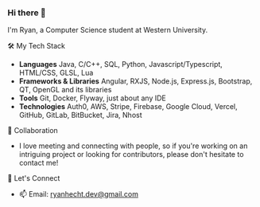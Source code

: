 ### Hi there 👋


I'm Ryan, a Computer Science student at Western University.

🛠️ My Tech Stack
- **Languages** Java, C/C++, SQL, Python, Javascript/Typescript, HTML/CSS, GLSL, Lua
- **Frameworks & Libraries** Angular, RXJS, Node.js, Express.js, Bootstrap, QT, OpenGL and its libraries
- **Tools** Git, Docker, Flyway, just about any IDE
- **Technologies** Auth0, AWS, Stripe, Firebase, Google Cloud, Vercel, GitHub, GitLab, BitBucket, Jira, Nhost

👯 Collaboration
- I love meeting and connecting with people, so if you're working on an intriguing project or looking for contributors, please don't hesitate to contact me!

💬 Let's Connect
- 📫 Email: ryanhecht.dev@gmail.com


